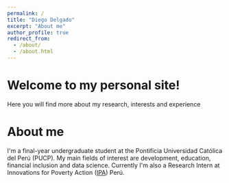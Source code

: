 ```yaml
---
permalink: /
title: "Diego Delgado"
excerpt: "About me"
author_profile: true
redirect_from: 
  - /about/
  - /about.html
---
```


Welcome to my personal site!
========

Here you will find more about my research, interests and experience

About me
======

I'm a final-year undergraduate student at the Pontificia Universidad Católica del Perú (PUCP). My main fields of interest are development, education, financial inclusion and data science. Currently I'm also a Research Intern at Innovations for Poverty Action ([IPA](https://www.poverty-action.org/country/peru)) Perú. 



